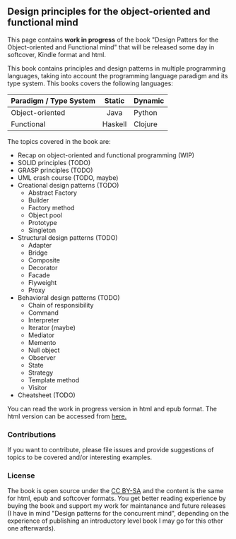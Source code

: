 ## Design principles for the object-oriented and functional mind

This page contains **work in progress** of the book
"Design Patters for the Object-oriented and Functional mind" that will be released
some day in softcover, Kindle format and html.

This book contains principles and design patterns in multiple programming languages,
taking into account the programming language paradigm and its type system.
This books covers the following languages:

| Paradigm / Type System |  Static  | Dynamic |
|:-----------------------|:--------:|:--------|
| Object-oriented        |  Java    | Python  |
| Functional             | Haskell  | Clojure |

The topics covered in the book are:

- Recap on object-oriented and functional programming (WIP)
- SOLID principles (TODO)
- GRASP principles (TODO)
- UML crash course (TODO, maybe)
- Creational design patterns (TODO)
  - Abstract Factory
  - Builder
  - Factory method
  - Object pool
  - Prototype
  - Singleton
- Structural design patterns (TODO)
  - Adapter
  - Bridge
  - Composite
  - Decorator
  - Facade
  - Flyweight
  - Proxy
- Behavioral design patterns (TODO)
  - Chain of responsibility
  - Command
  - Interpreter
  - Iterator (maybe)
  - Mediator
  - Memento
  - Null object
  - Observer
  - State
  - Strategy
  - Template method
  - Visitor
- Cheatsheet (TODO)

You can read the work in progress version in html and epub format.
The html version can be accessed from [here.](build/asd-book.html)

### Contributions

If you want to contribute, please file issues and provide suggestions of topics to be covered and/or interesting examples.

### License

The book is open source under the [CC BY-SA](LICENSE) and the content is the same
for html, epub and softcover formats. You get better reading experience by buying
the book and support my work for maintanance and future releases (I have in
mind "Design patterns for the concurrent mind", depending on the experience of
publishing an introductory level book I may go for this other one afterwards).
